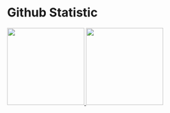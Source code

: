 # Github Statistic
<p align="left">
<a href="https://github.com/mhmdnurf">
  <img height="180em" src="https://github-readme-stats.vercel.app/api?username=mhmdnurf&show_icons=true&theme=github_dark_dimmed&include_all_commits=true&count_private=true"/>
  <img height="180em" src="https://github-readme-stats.vercel.app/api/top-langs/?username=mhmdnurf&hide_progress=true&layout=compact&langs_count=20&theme=github_dark_dimmed&count_private=true&hide=html,css,scss"/>
</a>
</p>

<!---
mzakaa12/mzakaa12 is a ✨ special ✨ repository because its `README.md` (this file) appears on your GitHub profile.
You can click the Preview link to take a look at your changes.

--->
